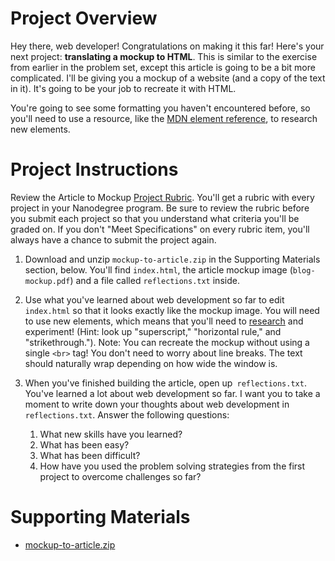 # Project Overview
Hey there, web developer! Congratulations on making it this far! Here's your next project: **translating a mockup to HTML**. This is similar to the exercise from earlier in the problem set, except this article is going to be a bit more complicated. I'll be giving you a mockup of a website (and a copy of the text in it). It's going to be your job to recreate it with HTML.

You're going to see some formatting you haven't encountered before, so you'll need to use a resource, like the <a href="https://developer.mozilla.org/en-US/docs/Web/HTML/Element" target="_blank">MDN element reference</a>, to research new elements. 

# Project Instructions
Review the Article to Mockup <a href="https://github.com/leiachung41/prePF/blob/master/Mockup_to_Article/rubric.pdf" target="_blank">Project Rubric</a>. You'll get a rubric with every project in your Nanodegree program. Be sure to review the rubric before you submit each project so that you understand what criteria you'll be graded on. If you don't "Meet Specifications" on every rubric item, you'll always have a chance to submit the project again.

1. Download and unzip `mockup-to-article.zip` in the Supporting Materials section, below. You'll find `index.html`, the article mockup image (`blog-mockup.pdf`) and a file called `reflections.txt` inside.

2. Use what you've learned about web development so far to edit `index.html` so that it looks exactly like the mockup image. You will need to use new elements, which means that you'll need to <a href="https://developer.mozilla.org/en-US/docs/Web/HTML/Element" target="_blank">research</a> and experiment! (Hint: look up "superscript," "horizontal rule," and "strikethrough."). Note: You can recreate the mockup without using a single `<br>` tag! You don't need to worry about line breaks. The text should naturally wrap depending on how wide the window is.

3. When you've finished building the article, open up` reflections.txt`. You've learned a lot about web development so far. I want you to take a moment to write down your thoughts about web development in `reflections.txt`. Answer the following questions:
  
    1. What new skills have you learned?
    2. What has been easy?
    3. What has been difficult?
    4. How have you used the problem solving strategies from the first project to overcome challenges so far?

# Supporting Materials
- [mockup-to-article.zip](https://d17h27t6h515a5.cloudfront.net/topher/2016/December/58501f5b_mockup-to-article/mockup-to-article.zip)
